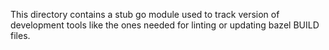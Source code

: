 This directory contains a stub go module used to track version of development
tools like the ones needed for linting or updating bazel BUILD files.
